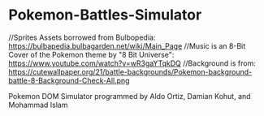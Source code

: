 # Pokemon-Battles-Simulator
//Sprites Assets borrowed from Bulbopedia: https://bulbapedia.bulbagarden.net/wiki/Main_Page
//Music is an 8-Bit Cover of the Pokemon theme by "8 Bit Universe": https://www.youtube.com/watch?v=wR3gaYTqkDQ
//Background is from: https://cutewallpaper.org/21/battle-backgrounds/Pokemon-background-battle-8-Background-Check-All.png

Pokemon DOM Simulator programmed by Aldo Ortiz, Damian Kohut, and Mohammad Islam